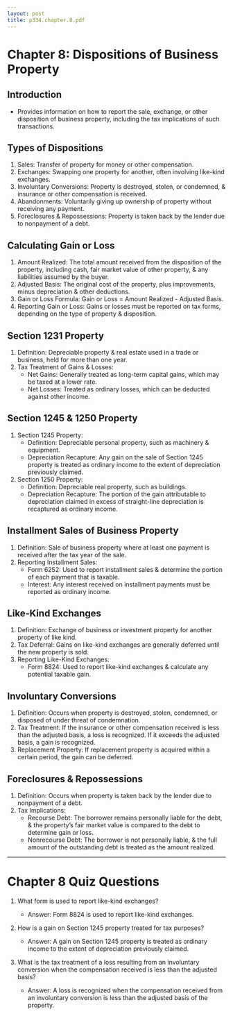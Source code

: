```yaml
---
layout: post
title: p334.chapter.8.pdf
--- 
```


# Chapter 8: Dispositions of Business Property

## Introduction

- Provides information on how to report the sale, exchange, or other disposition of business property, including the tax implications of such transactions.

## Types of Dispositions

1. Sales: Transfer of property for money or other compensation.
2. Exchanges: Swapping one property for another, often involving like-kind exchanges.
3. Involuntary Conversions: Property is destroyed, stolen, or condemned, & insurance or other compensation is received.
4. Abandonments: Voluntarily giving up ownership of property without receiving any payment.
5. Foreclosures & Repossessions: Property is taken back by the lender due to nonpayment of a debt.

## Calculating Gain or Loss

1. Amount Realized: The total amount received from the disposition of the property, including cash, fair market value of other property, & any liabilities assumed by the buyer.
2. Adjusted Basis: The original cost of the property, plus improvements, minus depreciation & other deductions.
3. Gain or Loss Formula: Gain or Loss = Amount Realized - Adjusted Basis.
4. Reporting Gain or Loss: Gains or losses must be reported on tax forms, depending on the type of property & disposition.

## Section 1231 Property

1. Definition: Depreciable property & real estate used in a trade or business, held for more than one year.
2. Tax Treatment of Gains & Losses:
   - Net Gains: Generally treated as long-term capital gains, which may be taxed at a lower rate.
   - Net Losses: Treated as ordinary losses, which can be deducted against other income.

## Section 1245 & 1250 Property

1. Section 1245 Property:
   - Definition: Depreciable personal property, such as machinery & equipment.
   - Depreciation Recapture: Any gain on the sale of Section 1245 property is treated as ordinary income to the extent of depreciation previously claimed.
2. Section 1250 Property:
   - Definition: Depreciable real property, such as buildings.
   - Depreciation Recapture: The portion of the gain attributable to depreciation claimed in excess of straight-line depreciation is recaptured as ordinary income.

## Installment Sales of Business Property

1. Definition: Sale of business property where at least one payment is received after the tax year of the sale.
2. Reporting Installment Sales:
   - Form 6252: Used to report installment sales & determine the portion of each payment that is taxable.
   - Interest: Any interest received on installment payments must be reported as ordinary income.

## Like-Kind Exchanges

1. Definition: Exchange of business or investment property for another property of like kind.
2. Tax Deferral: Gains on like-kind exchanges are generally deferred until the new property is sold.
3. Reporting Like-Kind Exchanges:
   - Form 8824: Used to report like-kind exchanges & calculate any potential taxable gain.

## Involuntary Conversions

1. Definition: Occurs when property is destroyed, stolen, condemned, or disposed of under threat of condemnation.
2. Tax Treatment: If the insurance or other compensation received is less than the adjusted basis, a loss is recognized. If it exceeds the adjusted basis, a gain is recognized.
3. Replacement Property: If replacement property is acquired within a certain period, the gain can be deferred.

## Foreclosures & Repossessions

1. Definition: Occurs when property is taken back by the lender due to nonpayment of a debt.
2. Tax Implications:
   - Recourse Debt: The borrower remains personally liable for the debt, & the property’s fair market value is compared to the debt to determine gain or loss.
   - Nonrecourse Debt: The borrower is not personally liable, & the full amount of the outstanding debt is treated as the amount realized.

---

# Chapter 8 Quiz Questions

1. What form is used to report like-kind exchanges?
   - Answer: Form 8824 is used to report like-kind exchanges.

2. How is a gain on Section 1245 property treated for tax purposes?
   - Answer: A gain on Section 1245 property is treated as ordinary income to the extent of depreciation previously claimed.

3. What is the tax treatment of a loss resulting from an involuntary conversion when the compensation received is less than the adjusted basis?
   - Answer: A loss is recognized when the compensation received from an involuntary conversion is less than the adjusted basis of the property.
